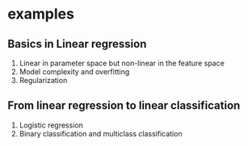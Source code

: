 # examples
## Basics in Linear regression <br>
1. Linear in parameter space but non-linear in the feature space <br>
2. Model complexity and overfitting <br>
3. Regularization <br>
## From linear regression to linear classification <br>
1. Logistic regression <br>
2. Binary classification and multiclass classification <br>
